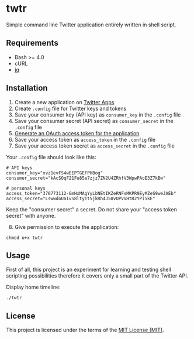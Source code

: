 # twtr

Simple command line Twitter application entirely written in shell script. 

## Requirements

* Bash >= 4.0
* cURL
* [jq](https://stedolan.github.io/jq)

## Installation

1. Create a new application on [Twitter Apps](https://apps.twitter.com)
2. Create `.config` file for Twitter keys and tokens
3. Save your consumer key (API key) as `consumer_key` in the `.config` file
4. Save your consumer secret (API secret) as `consumer_secret` in the `.config` file
5. [Generate an OAuth access token for the application](https://dev.twitter.com/oauth/overview/application-owner-access-tokens)
6. Save your access token as `access_token` in the `.config` file
7. Save your access token secret as `access_secret` in the `.config` file

  Your `.config` file should look like this:

  ```shell
  # API keys
  consumer_key="xvz1evFS4wEEPTGEFPHBog"
  consumer_secret="kAcSOqF21Fu85e7zjz7ZN2U4ZRhfV3WpwPAoE3Z7kBw"
  
  # personal keys
  access_token="370773112-GmHxMAgYyLbNEtIKZeRNFsMKPR9EyMZeS9weJAEb"
  access_secret="LswwdoUaIvS8ltyTt5jkRh4J50vUPVVHtR2YPi5kE"
  ```

  Keep the "consumer secret" a secret. Do not share your "access token secret" with anyone.

8. Give permission to execute the application:

  ```shell
  chmod u+x twtr
  ```

## Usage

First of all, this project is an experiment for learning and testing shell 
scripting possibilities therefore it covers only a small part of the Twitter
API.

Display home timeline:

  ```shell
  ./twtr      
  ```

## License

This project is licensed under the terms of the [MIT License (MIT)](LICENSE).
